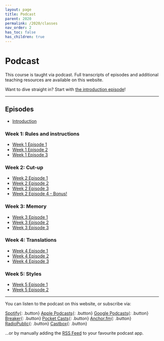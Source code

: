 ```yaml
---
layout: page
title: Podcast
parent: 2020
permalink: /2020/classes
nav_order: 2
has_toc: false
has_children: true
---
```


# Podcast

This course is taught via podcast. Full transcripts of episodes and additional teaching resources are available on this website.

Want to dive straight in? Start with [the introduction episode](/2020/classes/w00e00)!

---

## Episodes

- [Introduction](/2020/classes/w00e00/)

### Week 1: Rules and instructions

- [Week 1 Episode 1](/2020/classes/w01e01)
- [Week 1 Episode 2](/2020/classes/w01e02)
- [Week 1 Episode 3](/2020/classes/w01e03)

### Week 2: Cut-up

- [Week 2 Episode 1](/2020/classes/w02e01)
- [Week 2 Episode 2](/2020/classes/w02e02)
- [Week 2 Episode 3](/2020/classes/w02e03)
- [Week 2 Episode 4 - Bonus!](/2020/classes/w02e03)

### Week 3: Memory

- [Week 3 Episode 1](/2020/classes/w03e01)
- [Week 3 Episode 2](/2020/classes/w03e02)
- [Week 3 Episode 3](/2020/classes/w03e03)

### Week 4: Translations

- [Week 4 Episode 1](/2020/classes/w04e01)
- [Week 4 Episode 2](/2020/classes/w04e02)
- [Week 4 Episode 3](/2020/classes/w04e03)

### Week 5: Styles

- [Week 5 Episode 1](/2020/classes/w05e01)
- [Week 5 Episode 2](/2020/classes/w05e02)


---

You can listen to the podcast on this website, or subscribe via:

[Spotify](https://open.spotify.com/show/3sYD3KyPJXnIHUY2m2uFcy){: .button} [Apple Podcasts](https://podcasts.apple.com/nl/podcast/scripted-design/id1533696064?l=en){: .button} [Google Podcasts](https://www.google.com/podcasts?feed=aHR0cHM6Ly9hbmNob3IuZm0vcy8zN2QzMjZjNC9wb2RjYXN0L3Jzcw==){: .button} [Breaker](https://breaker.audio/scripted-design){: .button} [Pocket Casts](https://pca.st/h40ivs5f){: .button} [Anchor.fm](https://anchor.fm/scripteddesign){: .button} [RadioPublic](https://radiopublic.com/scripted-design-WaxpdP){: .button} [Castbox](https://castbox.fm/channel/Scripted-Design-id3371338){: .button}

...or by manually adding the [RSS Feed](https://anchor.fm/s/37d326c4/podcast/rss) to your favourite podcast app.
